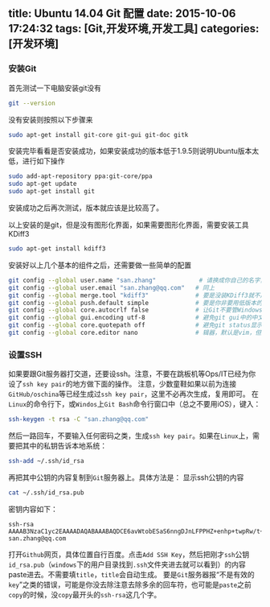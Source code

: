 title: Ubuntu 14.04 Git 配置
date: 2015-10-06 17:24:32
tags: [Git,开发环境,开发工具]
categories: [开发环境]
---
### 安装Git
首先测试一下电脑安装git没有
```bash
git --version
```

没有安装则按照以下步骤来
```bash
sudo apt-get install git-core git-gui git-doc gitk
```

安装完毕看看是否安装成功，如果安装成功的版本低于1.9.5则说明Ubuntu版本太低，进行如下操作
```bash
sudo add-apt-repository ppa:git-core/ppa
sudo apt-get update
sudo apt-get install git
```
安装成功之后再次测试，版本就应该是比较高了。

以上安装的是git，但是没有图形化界面，如果需要图形化界面，需要安装工具KDiff3
```bash
sudo apt-get install kdiff3
```

安装好以上几个基本的组件之后，还需要做一些简单的配置
```bash
git config --global user.name "san.zhang"            # 请换成你自己的名字，除非你凑巧也叫san.zhang
git config --global user.email "san.zhang@qq.com"   # 同上
git config --global merge.tool "kdiff3"             # 要是没装KDiff3就不用设这一行
git config --global push.default simple             # 要是你非要用低版本的`Git`（比如1.7.x），好吧，那就不设`simple`设`current`，否则你的`Git`不支持
git config --global core.autocrlf false             # 让Git不要管Windows/Unix换行符转换的事
git config --global gui.encoding utf-8              # 避免git gui中的中文乱码
git config --global core.quotepath off              # 避免git status显示的中文文件名乱码
git config --global core.editor nano                # 辑器，默认是vim，但是可以自己配置成其他的，可以使用nano 
```

### 设置SSH
如果要跟Git服务器打交道，还要设ssh。注意，不要在跳板机等Ops/IT已经为你设了`ssh key pair`的地方做下面的操作。
注意，少数童鞋如果以前为连接`GitHub/oschina`等已经生成过`ssh key pair`，这里不必再次生成，复用即可。
在`Linux`的命令行下，或`Windos`上`Git Bash`命令行窗口中（总之不要用iOS），键入：
```bash
ssh-keygen -t rsa -C "san.zhang@qq.com"
```

然后一路回车，不要输入任何密码之类，生成`ssh key pair`。如果在`Linux`上，需要把其中的私钥告诉本地系统：
```bash
ssh-add ~/.ssh/id_rsa
```

再把其中公钥的内容复制到`Git`服务器上。具体方法是：
显示ssh公钥的内容
```bash
cat ~/.ssh/id_rsa.pub
```

密钥内容如下：
```
ssh-rsa AAAAB3NzaC1yc2EAAAADAQABAAABAQDCE6avWtobESaS6nngDJnLFPPHZ+enhp+twpRw/t+9uaM/IFRhgP8YO09jG4Vdq8h5tzUe+ijM4b/rtVNAROCngkegrefopMwcqVNxQiFP/9Dl67/qOxorcYWhizQLjIzAdQxMGoNTebozjbLElWLO1pramWaK+nqO1PQL13olUinZa1Hxhv3XTCpODoPdz1woyVfYaPu4knjODQp2E3aawtmeZ5A7EJP7696XWi1tjK44iMWwZMWTOYbSGTyXq62xT5YfVmQFwxhG5tJYD6h27R65b0/WKOM7Y8cwVmo9RqpgFRJ5EPd42Fr6pjyBkPOGpVQkUn+V/GVpKrC+LWIJ san.zhang@qq.com
```

打开`Github`网页，具体位置自行百度。点击`Add SSH Key`，然后把刚才`ssh`公钥`id_rsa.pub`（`windows`下的用户目录找到`.ssh`文件夹进去就可以看到）的内容paste进去。不需要填`title`，`title`会自动生成。
要是`Git`服务器报“不是有效的`key`”之类的错误，可能是你没去除注意去除多余的回车符，也可能是`paste`之前`copy`的时候，没`copy`最开头的`ssh-rsa`这几个字。
